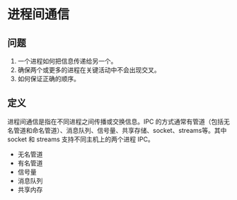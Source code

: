 # 进程间通信

## 问题
1. 一个进程如何把信息传递给另一个。
2. 确保两个或更多的进程在关键活动中不会出现交叉。
3. 如何保证正确的顺序。

## 定义
进程间通信是指在不同进程之间传播或交换信息。IPC 的方式通常有管道（包括无名管道和命名管道）、消息队列、信号量、共享存储、socket、streams等。其中 socket 和 streams 支持不同主机上的两个进程 IPC。

* 无名管道
* 有名管道
* 信号量
* 消息队列
* 共享内存